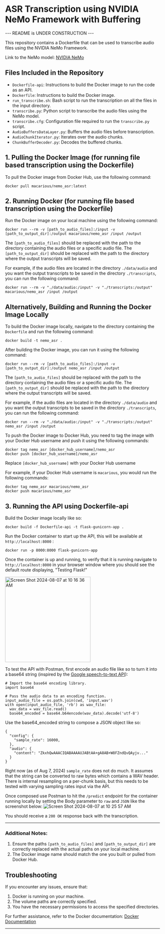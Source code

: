 # ASR Transcription using NVIDIA NeMo Framework with Buffering

--- README is UNDER CONSTRUCTION ---

This repository contains a Dockerfile that can be used to transcribe audio files using the NVIDIA NeMo Framework.

Link to the NeMo model: [NVIDIA NeMo](https://github.com/NVIDIA/NeMo)

## Files Included in the Repository

- `Dockerfile-api`: Instructions to build the Docker image to run the code as an API.
- `Dockerfile`: Instructions to build the Docker image.
- `run_transcribe.sh`: Bash script to run the transcription on all the files in the input directory.
- `transcribe.py`: Python script to transcribe the audio files using the NeMo model.
- `transcribe.cfg`: Configuration file required to run the `transcribe.py` script.
- `AudioBuffersDataLayer.py`: Buffers the audio files before transcription.
- `AudioChunkIterator.py`: Iterates over the audio chunks.
- `ChunkBufferDecoder.py`: Decodes the buffered chunks.

## 1. Pulling the Docker Image (for running file based transcription using the Dockerfile)

To pull the Docker image from Docker Hub, use the following command:

```
docker pull macarious/nemo_asr:latest
```

## 2. Running Docker (for running file based transcription using the Dockerfile)

Run the Docker image on your local machine using the following command:

```
docker run --rm -v [path_to_audio_files]:/input -v [path_to_output_dir]:/output macarious/nemo_asr /input /output
```

The `[path_to_audio_files]` should be replaced with the path to the directory containing the audio files or a specific audio file. The `[path_to_output_dir]` should be replaced with the path to the directory where the output transcripts will be saved.

For example, if the audio files are located in the directory `./data/audio` and you want the output transcripts to be saved in the directory `./transcripts`, you can run the following command:

```
docker run --rm -v "./data/audio:/input" -v "./transcripts:/output" macarious/nemo_asr /input /output
```

## Alternatively, Building and Running the Docker Image Locally

To build the Docker image locally, navigate to the directory containing the `Dockerfile` and run the following command:

```
docker build -t nemo_asr .
```

After building the Docker image, you can run it using the following command:

```
docker run --rm -v [path_to_audio_files]:/input -v [path_to_output_dir]:/output nemo_asr /input /output
```

The `[path_to_audio_files]` should be replaced with the path to the directory containing the audio files or a specific audio file. The `[path_to_output_dir]` should be replaced with the path to the directory where the output transcripts will be saved.

For example, if the audio files are located in the directory `./data/audio` and you want the output transcripts to be saved in the directory `./transcripts`, you can run the following command:

```
docker run --rm -v "./data/audio:/input" -v "./transcripts:/output" nemo_asr /input /output
```

To push the Docker image to Docker Hub, you need to tag the image with your Docker Hub username and push it using the following commands:

```
docker tag nemo_asr [docker_hub_username]/nemo_asr
docker push [docker_hub_username]/nemo_asr
```

Replace `[docker_hub_username]` with your Docker Hub username

For example, if your Docker Hub username is `macarious`, you would run the following commands:

```
docker tag nemo_asr macarious/nemo_asr
docker push macarious/nemo_asr
```

## 3. Running the API using Dockerfile-api 

Build the Docker image locally like so:
```
docker build -f Dockerfile-api -t flask-gunicorn-app .
```

Run the Docker container to start up the API, this will be available at `http://localhost:8000` :
```
docker run -p 8000:8000 flask-gunicorn-app
```

Once the container is up and running, to verify that it is running navigate to `http://localhost:8000` in your browser window where you should see the default route displaying, "Testing Flask!"

<img width="278" alt="Screen Shot 2024-08-07 at 10 16 36 AM" src="https://github.com/user-attachments/assets/0a098f7f-b461-4159-99b2-5c518e76480a">

To test the API with Postman, first encode an audio file like so to turn it into a base64 string (inspired by the [Google speech-to-text API](https://cloud.google.com/speech-to-text/docs/base64-encoding)):
```
# Import the base64 encoding library.
import base64

# Pass the audio data to an encoding function.
input_audio_file = os.path.join(cwd, 'input.wav')
with open(input_audio_file, 'rb') as wav_file:
  wav_data = wav_file.read()
  base64_encoded = base64.b64encode(wav_data).decode('utf-8')
```

Use the base64_encoded string to compose a JSON object like so:

```
{
  "config": {
    "sample_rate": 16000,
  },
  "audio": {
    "content": "ZkxhQwAAACIQABAAAAUJABtAA+gA8AB+W8FZndQvQAyjv..."
  }
}

```
Right now (as of Aug 7, 2024) `sample_rate` does not do much. It assumes that the string can be converted to raw bytes which contains a WAV header. There is internal resampling on a per-chunk basis, but this needs to be tested with varying sampling rates input via the API. 

Once composed use Postman to hit the `/predict` endpoint for the container running locally by setting the Body parameter to `raw` and `JSON` like the screenshot below:
![Screen Shot 2024-08-07 at 10 25 57 AM](https://github.com/user-attachments/assets/031cd2b2-e367-4853-9f66-0922b1915fbe)

You should receive a `200 OK` response back with the transcription.

---

### Additional Notes:

1. Ensure the paths `[path_to_audio_files]` and `[path_to_output_dir]` are correctly replaced with the actual paths on your local machine.
2. The Docker image name should match the one you built or pulled from Docker Hub.

## Troubleshooting

If you encounter any issues, ensure that:

1. Docker is running on your machine.
2. The volume paths are correctly specified.
3. You have the necessary permissions to access the specified directories.

For further assistance, refer to the Docker documentation: [Docker Documentation](https://docs.docker.com/)

---
